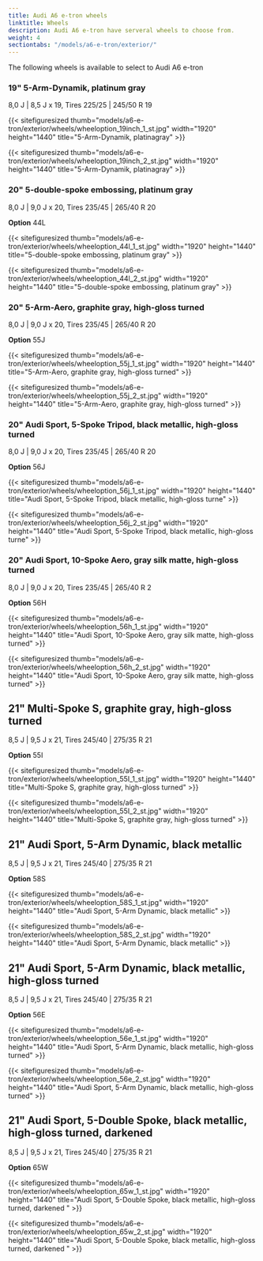 ```yaml
---
title: Audi A6 e-tron wheels
linktitle: Wheels
description: Audi A6 e-tron have serveral wheels to choose from.
weight: 4
sectiontabs: "/models/a6-e-tron/exterior/"
---
```

<!-- markdownlint-disable MD033 -->

The following wheels is available to select to Audi A6 e-tron

### 19" 5-Arm-Dynamik, platinum gray

8,0 J | 8,5 J x 19, Tires 225/25 | 245/50 R 19

{{< sitefiguresized thumb="models/a6-e-tron/exterior/wheels/wheeloption_19inch_1_st.jpg" width="1920" height="1440" title="5-Arm-Dynamik, platinagray" >}}

{{< sitefiguresized thumb="models/a6-e-tron/exterior/wheels/wheeloption_19inch_2_st.jpg" width="1920" height="1440" title="5-Arm-Dynamik, platinagray" >}}

### 20"  5-double-spoke embossing, platinum gray

8,0 J | 9,0 J x 20, Tires 235/45 | 265/40 R 20

**Option** 44L

{{< sitefiguresized thumb="models/a6-e-tron/exterior/wheels/wheeloption_44l_1_st.jpg" width="1920" height="1440" title="5-double-spoke embossing, platinum gray" >}}

{{< sitefiguresized thumb="models/a6-e-tron/exterior/wheels/wheeloption_44l_2_st.jpg" width="1920" height="1440" title="5-double-spoke embossing, platinum gray" >}}

### 20" 5-Arm-Aero, graphite gray, high-gloss turned

8,0 J | 9,0 J x 20, Tires 235/45 | 265/40 R 20

**Option** 55J

{{< sitefiguresized thumb="models/a6-e-tron/exterior/wheels/wheeloption_55j_1_st.jpg" width="1920" height="1440" title="5-Arm-Aero, graphite gray, high-gloss turned" >}}

{{< sitefiguresized thumb="models/a6-e-tron/exterior/wheels/wheeloption_55j_2_st.jpg" width="1920" height="1440" title="5-Arm-Aero, graphite gray, high-gloss turned" >}}


### 20"  Audi Sport, 5-Spoke Tripod, black metallic, high-gloss turned

8,0 J | 9,0 J x 20, Tires 235/45 | 265/40 R 20

**Option** 56J

{{< sitefiguresized thumb="models/a6-e-tron/exterior/wheels/wheeloption_56j_1_st.jpg" width="1920" height="1440" title="Audi Sport, 5-Spoke Tripod, black metallic, high-gloss turne" >}}

{{< sitefiguresized thumb="models/a6-e-tron/exterior/wheels/wheeloption_56j_2_st.jpg" width="1920" height="1440"  title="Audi Sport, 5-Spoke Tripod, black metallic, high-gloss turne" >}}


### 20" Audi Sport, 10-Spoke Aero, gray silk matte, high-gloss turned

8,0 J | 9,0 J x 20, Tires 235/45 | 265/40 R 2

**Option** 56H

{{< sitefiguresized thumb="models/a6-e-tron/exterior/wheels/wheeloption_56h_1_st.jpg" width="1920" height="1440" title="Audi Sport, 10-Spoke Aero, gray silk matte, high-gloss turned" >}}

{{< sitefiguresized thumb="models/a6-e-tron/exterior/wheels/wheeloption_56h_2_st.jpg" width="1920" height="1440"  title="Audi Sport, 10-Spoke Aero, gray silk matte, high-gloss turned" >}}


## 21" Multi-Spoke S, graphite gray, high-gloss turned

8,5 J | 9,5 J x 21, Tires 245/40 | 275/35 R 21

**Option** 55I

{{< sitefiguresized thumb="models/a6-e-tron/exterior/wheels/wheeloption_55I_1_st.jpg" width="1920" height="1440" title="Multi-Spoke S, graphite gray, high-gloss turned" >}}

{{< sitefiguresized thumb="models/a6-e-tron/exterior/wheels/wheeloption_55I_2_st.jpg" width="1920" height="1440"  title="Multi-Spoke S, graphite gray, high-gloss turned" >}}


## 21"  Audi Sport, 5-Arm Dynamic, black metallic

8,5 J | 9,5 J x 21, Tires 245/40 | 275/35 R 21

**Option** 58S

{{< sitefiguresized thumb="models/a6-e-tron/exterior/wheels/wheeloption_58S_1_st.jpg" width="1920" height="1440" title="Audi Sport, 5-Arm Dynamic, black metallic" >}}

{{< sitefiguresized thumb="models/a6-e-tron/exterior/wheels/wheeloption_58S_2_st.jpg" width="1920" height="1440"  title="Audi Sport, 5-Arm Dynamic, black metallic" >}}

## 21" Audi Sport, 5-Arm Dynamic, black metallic, high-gloss turned

8,5 J | 9,5 J x 21, Tires 245/40 | 275/35 R 21

**Option** 56E

{{< sitefiguresized thumb="models/a6-e-tron/exterior/wheels/wheeloption_56e_1_st.jpg" width="1920" height="1440" title="Audi Sport, 5-Arm Dynamic, black metallic, high-gloss turned" >}}

{{< sitefiguresized thumb="models/a6-e-tron/exterior/wheels/wheeloption_56e_2_st.jpg" width="1920" height="1440"  title="Audi Sport, 5-Arm Dynamic, black metallic, high-gloss turned" >}}


## 21" Audi Sport, 5-Double Spoke, black metallic, high-gloss turned, darkened 

8,5 J | 9,5 J x 21, Tires 245/40 | 275/35 R 21

**Option** 65W

{{< sitefiguresized thumb="models/a6-e-tron/exterior/wheels/wheeloption_65w_1_st.jpg" width="1920" height="1440" title="Audi Sport, 5-Double Spoke, black metallic, high-gloss turned, darkened " >}}

{{< sitefiguresized thumb="models/a6-e-tron/exterior/wheels/wheeloption_65w_2_st.jpg" width="1920" height="1440"  title="Audi Sport, 5-Double Spoke, black metallic, high-gloss turned, darkened " >}}
